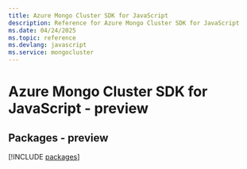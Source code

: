 ```yaml
---
title: Azure Mongo Cluster SDK for JavaScript
description: Reference for Azure Mongo Cluster SDK for JavaScript
ms.date: 04/24/2025
ms.topic: reference
ms.devlang: javascript
ms.service: mongocluster
---
```

# Azure Mongo Cluster SDK for JavaScript - preview
## Packages - preview
[!INCLUDE [packages](mongo-cluster-index.md)]